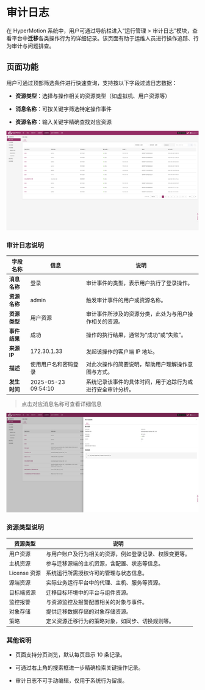 # 审计日志

在 HyperMotion 系统中，用户可通过导航栏进入“运行管理 > 审计日志”模块，查看平台中**迁移**各类操作行为的详细记录。该页面有助于运维人员进行操作追踪、行为审计与问题排查。

## 页面功能

用户可通过顶部筛选条件进行快速查询，支持按以下字段过滤日志数据：

- **资源类型**：选择与操作相关的资源类型（如虚拟机、用户资源等）

- **消息名称**：可按关键字筛选特定操作事件

- **资源名称**：输入关键字精确查找对应资源

![](./images/auditlogs-pagefeatures-1.png)

### 审计日志说明

| **字段名称** | **信息**             | **说明**                                                   |
| ------------ | -------------------- | ---------------------------------------------------------- |
| **消息名称** | 登录                 | 审计事件的类型，表示用户执行了登录操作。                   |
| **资源名称** | admin                | 触发审计事件的用户或资源名称。                             |
| **资源类型** | 用户资源             | 审计事件所涉及的资源分类，此处为与用户操作相关的资源。     |
| **事件结果** | 成功                 | 操作的执行结果，通常为“成功”或“失败”。                     |
| **来源 IP**  | 172.30.1.33          | 发起该操作的客户端 IP 地址。                               |
| **描述**     | 使用用户名和密码登录 | 对此次操作的简要说明，帮助用户理解操作意图与方式。         |
| **发生时间** | 2025-05-23 09:54:10  | 系统记录该事件的具体时间，用于追踪行为或进行安全审计分析。 |

> 点击对应消息名称可查看详细信息

![](./images/auditlogs-pagefeatures-2.png)

### 资源类型说明

| 资源类型     | 说明                                                   |
| ------------ | ------------------------------------------------------ |
| 用户资源     | 与用户账户及行为相关的资源，例如登录记录、权限变更等。 |
| 主机资源     | 参与迁移源端的主机资源，含配置、状态等信息。           |
| License 资源 | 系统运行所需授权许可的管理与状态信息。                 |
| 源端资源     | 实际业务运行平台中的代理、主机、服务等资源。           |
| 目标端资源   | 迁移目标环境中的平台与组件资源。                       |
| 监控报警     | 与资源监控及报警配置相关的对象与事件。                 |
| 对象存储     | 提供迁移数据存储的对象存储资源。                       |
| 策略         | 定义资源迁移行为的策略对象，如同步、切换规则等。       |

### 其他说明

- 页面支持分页浏览，默认每页显示 10 条记录。

- 可通过右上角的搜索框进一步精确检索关键操作记录。

- 审计日志不可手动编辑，仅用于系统行为留痕。
